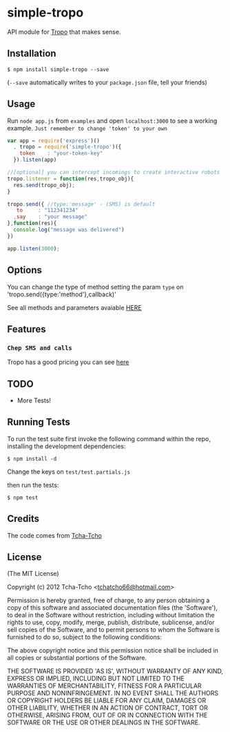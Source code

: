 # simple-tropo

API module for [Tropo](http://tropo.com) that makes sense.


## Installation

    $ npm install simple-tropo --save

(`--save` automatically writes to your `package.json` file, tell your friends)


## Usage

Run `node app.js` from `examples` and open `localhost:3000` to see a working example.
`Just remember to change 'token' to your own`

```javascript
var app = require('express')()
  , tropo = require('simple-tropo')({
    token    : "your-token-key"
  }).listen(app)

//[optional] you can intercept incomings to create interactive robots
tropo.listener = function(res,tropo_obj){
  res.send(tropo_obj);
}

tropo.send({ //type:'message' - (SMS) is default
   to     : "112341234"
  ,say    : "your message"
},function(res){
  console.log("message was delivered")
})

app.listen(3000);
```

## Options

You can change the type of method setting the param `type` on 'tropo.send({type:'method'},callback)'

See all methods and parameters avaiable [HERE](https://www.tropo.com/docs/scripting/element_summary.htm)

## Features

### `Chep SMS and calls`

Tropo has a good pricing you can see [here](https://www.tropo.com/pricing/)


## TODO

 - More Tests!

## Running Tests

To run the test suite first invoke the following command within the repo, installing the development dependencies:

    $ npm install -d

Change the keys on `test/test.partials.js`

then run the tests:

    $ npm test



## Credits

The code comes from [Tcha-Tcho](https://github.com/tcha-tcho)


## License

(The MIT License)

Copyright (c) 2012 Tcha-Tcho &lt;tchatcho66@hotmail.com&gt;

Permission is hereby granted, free of charge, to any person obtaining
a copy of this software and associated documentation files (the
'Software'), to deal in the Software without restriction, including
without limitation the rights to use, copy, modify, merge, publish,
distribute, sublicense, and/or sell copies of the Software, and to
permit persons to whom the Software is furnished to do so, subject to
the following conditions:

The above copyright notice and this permission notice shall be
included in all copies or substantial portions of the Software.

THE SOFTWARE IS PROVIDED 'AS IS', WITHOUT WARRANTY OF ANY KIND,
EXPRESS OR IMPLIED, INCLUDING BUT NOT LIMITED TO THE WARRANTIES OF
MERCHANTABILITY, FITNESS FOR A PARTICULAR PURPOSE AND NONINFRINGEMENT.
IN NO EVENT SHALL THE AUTHORS OR COPYRIGHT HOLDERS BE LIABLE FOR ANY
CLAIM, DAMAGES OR OTHER LIABILITY, WHETHER IN AN ACTION OF CONTRACT,
TORT OR OTHERWISE, ARISING FROM, OUT OF OR IN CONNECTION WITH THE
SOFTWARE OR THE USE OR OTHER DEALINGS IN THE SOFTWARE.

